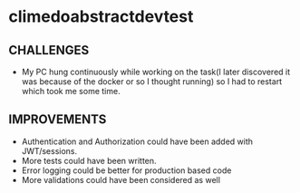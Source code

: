# climedoabstractdevtest

## CHALLENGES
- My PC hung continuously while working on the task(I later discovered it was because of the docker or so I thought running) so I had to restart which took me some time.

## IMPROVEMENTS
- Authentication and Authorization could have been added with JWT/sessions.
- More tests could have been written.
- Error logging could be better for production based code
- More validations could have been considered as well